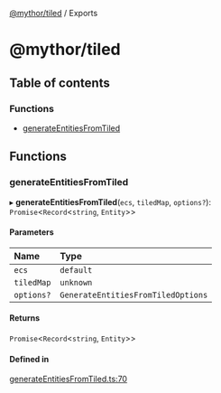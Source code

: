 [@mythor/tiled](README.md) / Exports

# @mythor/tiled

## Table of contents

### Functions

- [generateEntitiesFromTiled](modules.md#generateentitiesfromtiled)

## Functions

### generateEntitiesFromTiled

▸ **generateEntitiesFromTiled**(`ecs`, `tiledMap`, `options?`): `Promise`<`Record`<`string`, `Entity`\>\>

#### Parameters

| Name | Type |
| :------ | :------ |
| `ecs` | `default` |
| `tiledMap` | `unknown` |
| `options?` | `GenerateEntitiesFromTiledOptions` |

#### Returns

`Promise`<`Record`<`string`, `Entity`\>\>

#### Defined in

[generateEntitiesFromTiled.ts:70](https://github.com/desaintvincent/mythor/blob/53eaf4e/packages/tiled/src/generateEntitiesFromTiled.ts#L70)
